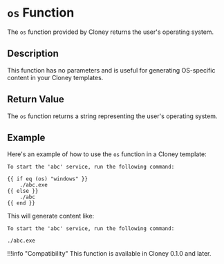 # `os` Function

The `os` function provided by Cloney returns the user's operating system.

## Description

This function has no parameters and is useful for generating OS-specific content in your Cloney templates.

## Return Value

The `os` function returns a string representing the user's operating system.

## Example

Here's an example of how to use the `os` function in a Cloney template:

``` title="README.md" hl_lines="3"
To start the 'abc' service, run the following command:

{{ if eq (os) "windows" }}
    ./abc.exe
{{ else }}
    ./abc
{{ end }}
```

This will generate content like:

``` title="README.md"
To start the 'abc' service, run the following command:

./abc.exe
```

!!!info "Compatibility"
    This function is available in Cloney 0.1.0 and later.
